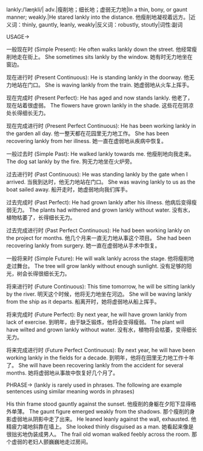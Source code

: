 lankly:/ˈlæŋkli/| adv.|瘦削地；细长地；虚弱无力地|In a thin, bony, or gaunt manner; weakly.|He stared lankly into the distance. 他瘦削地凝视着远方。|近义词：thinly, gauntly, leanly, weakly|反义词：robustly, stoutly|词性:副词

USAGE->

一般现在时 (Simple Present):
He often walks lankly down the street. 他经常瘦削地走在街上。
She sometimes sits lankly by the window. 她有时无力地坐在窗边。

现在进行时 (Present Continuous):
He is standing lankly in the doorway. 他无力地站在门口。
She is waving lankly from the train. 她虚弱地从火车上挥手。

现在完成时 (Present Perfect):
He has aged and now stands lankly. 他老了，现在站着很虚弱。
The flowers have grown lankly in the shade. 这些花在阴凉处长得细长无力。

现在完成进行时 (Present Perfect Continuous):
He has been working lankly in the garden all day. 他一整天都在花园里无力地工作。
She has been recovering lankly from her illness. 她一直在虚弱地从疾病中恢复。


一般过去时 (Simple Past):
He walked lankly towards me. 他瘦削地向我走来。
The dog sat lankly by the fire. 狗无力地坐在火炉旁。

过去进行时 (Past Continuous):
He was standing lankly by the gate when I arrived. 当我到达时，他无力地站在门口。
She was waving lankly to us as the boat sailed away. 船开走时，她虚弱地向我们挥手。

过去完成时 (Past Perfect):
He had grown lankly after his illness. 他病后变得瘦弱无力。
The plants had withered and grown lankly without water. 没有水，植物枯萎了，长得细长无力。

过去完成进行时 (Past Perfect Continuous):
He had been working lankly on the project for months. 他几个月来一直无力地从事这个项目。
She had been recovering lankly from surgery. 她一直在虚弱地从手术中恢复。

一般将来时 (Simple Future):
He will walk lankly across the stage. 他将瘦削地走过舞台。
The tree will grow lankly without enough sunlight. 没有足够的阳光，树会长得很细长无力。

将来进行时 (Future Continuous):
This time tomorrow, he will be sitting lankly by the river. 明天这个时候，他将无力地坐在河边。
She will be waving lankly from the ship as it departs. 船离开时，她将虚弱地从船上挥手。

将来完成时 (Future Perfect):
By next year, he will have grown lankly from lack of exercise. 到明年，由于缺乏锻炼，他将会变得瘦弱。
The plant will have wilted and grown lankly without water. 没有水，植物将会枯萎，变得细长无力。

将来完成进行时 (Future Perfect Continuous):
By next year, he will have been working lankly in the fields for a decade. 到明年，他将在田里无力地工作十年了。
She will have been recovering lankly from the accident for several months. 她将虚弱地从事故中恢复好几个月了。



PHRASE->
(lankly is rarely used in phrases. The following are example sentences using similar meaning words in phrases)

His thin frame stood gauntly against the sunset.  他瘦削的身躯在夕阳下显得格外单薄。
The gaunt figure emerged weakly from the shadows.  那个瘦削的身影虚弱地从阴影中走了出来。
He leaned leanly against the wall, exhausted. 他精疲力竭地斜靠在墙上。
She looked thinly disguised as a man. 她看起来像是很拙劣地伪装成男人。
The frail old woman walked feebly across the room.  那个虚弱的老妇人颤巍巍地走过房间。
